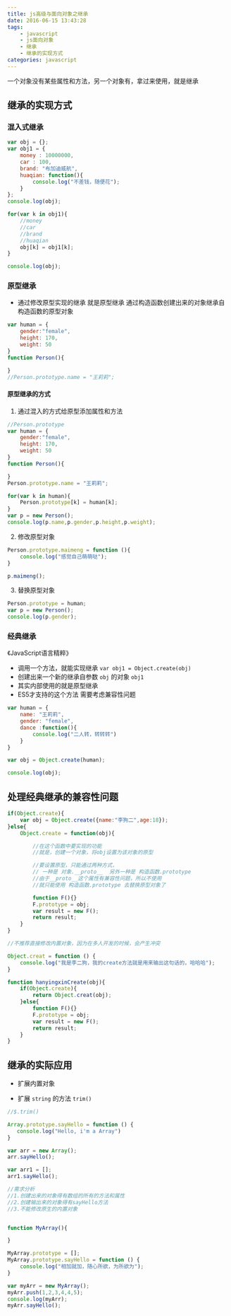 ```yaml
---
title: js高级与面向对象之继承
date: 2016-06-15 13:43:28
tags: 
	- javascript
	- js面向对象
	- 继承
	- 继承的实现方式
categories: javascript
---
```


一个对象没有某些属性和方法，另一个对象有，拿过来使用，就是继承

<!-- more -->

## 继承的实现方式

### 混入式继承

```js
var obj = {};
var obj1 = {
    money : 10000000,
    car : 100,
    brand: "布加迪威航",
    huaqian: function(){
        console.log("不差钱，随便花");
    }
};
console.log(obj);

for(var k in obj1){
    //money
    //car
    //brand
    //huaqian
    obj[k] = obj1[k];
}

console.log(obj);
```

### 原型继承

* 通过修改原型实现的继承 就是原型继承
	通过构造函数创建出来的对象继承自构造函数的原型对象

```js
var human = {
    gender:"female",
    height: 170,
    weight: 50
}
function Person(){

}
//Person.prototype.name = "王莉莉";
```

#### 原型继承的方式

1. 通过混入的方式给原型添加属性和方法

```js
//Person.prototype
var human = {
    gender:"female",
    height: 170,
    weight: 50
}
function Person(){

}
Person.prototype.name = "王莉莉";

for(var k in human){
    Person.prototype[k] = human[k];
}
var p = new Person();
console.log(p.name,p.gender,p.height,p.weight);
```

2. 修改原型对象

```js
Person.prototype.maimeng = function (){
    console.log("感觉自己萌萌哒");
}

p.maimeng();
```

3. 替换原型对象

```js
Person.prototype = human;
var p = new Person();
console.log(p.gender);
```

### 经典继承

《JavaScript语言精粹》
* 调用一个方法，就能实现继承
`var obj1 = Object.create(obj)`
* 创建出来一个新的继承自参数 `obj` 的对象 `obj1` 
* 其实内部使用的就是原型继承
* ES5才支持的这个方法 需要考虑兼容性问题

```js
var human = {
    name: "王莉莉",
    gender: "female",
    dance :function(){
        console.log("二人转，转转转")
    }
}

var obj = Object.create(human);

console.log(obj);
```

## 处理经典继承的兼容性问题

```js
if(Object.create){
    var obj = Object.create({name:"李狗二",age:18});
}else{
    Object.create = function(obj){

		//在这个函数中要实现的功能
		//就是，创建一个对象，将obj设置为该对象的原型

		//要设置原型，只能通过两种方式，
		// 一种是 对象.__proto__  另外一种是 构造函数.prototype
		//由于__proto__这个属性有兼容性问题，所以不使用
		//就只能使用 构造函数.prototype 去替换原型对象了

        function F(){}
        F.prototype = obj;
        var result = new F();
        return result;
    }
}

//不推荐直接修改内置对象，因为在多人开发的时候，会产生冲突

Object.creat = function () {
    console.log("我是李二狗，我的create方法就是用来输出这句话的，哈哈哈");
}

function hanyingxinCreate(obj){
    if(Object.create){
        return Object.creat(obj);
    }else{
        function F(){}
        F.prototype = obj;
        var result = new F();
        return result;
    }
}

```

## 继承的实际应用

* 扩展内置对象

* 扩展 `string` 的方法  `trim()`

```js
//$.trim()

Array.prototype.sayHello = function () {
   console.log("Hello, i'm a Array")
}

var arr = new Array();
arr.sayHello();

var arr1 = [];
arr1.sayHello();

//需求分析
//1.创建出来的对象得有数组的所有的方法和属性
//2.创建输出来的对象得有sayHello方法
//3.不能修改原生的内置对象


function MyArray(){

}

MyArray.prototype = [];
MyArray.prototype.sayHello = function () {
    console.log("相加就加，随心所欲，为所欲为");
}

var myArr = new MyArray();
myArr.push(1,2,3,4,4,5);
console.log(myArr);
myArr.sayHello();
```